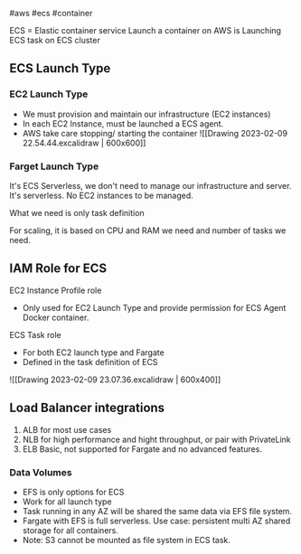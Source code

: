 #aws #ecs #container 

ECS = Elastic container service
Launch a container on AWS is Launching ECS task on ECS cluster

## ECS Launch Type
### EC2 Launch Type
- We must provision and maintain our infrastructure (EC2 instances)
- In each EC2 Instance, must be launched a ECS agent.
- AWS take care stopping/ starting the container
![[Drawing 2023-02-09 22.54.44.excalidraw | 600x600]]

### Farget Launch Type
It's ECS Serverless, we don't need to manage our infrastructure and server. It's serverless. No EC2 instances to be managed.

What we need is only task definition

For scaling, it is based on CPU and RAM we need and number of tasks we need.

## IAM Role for ECS
EC2 Instance Profile role
- Only used for EC2 Launch Type and provide permission for ECS Agent Docker container.

ECS Task role
- For both EC2 launch type and Fargate
- Defined in the task definition of ECS

![[Drawing 2023-02-09 23.07.36.excalidraw | 600x400]]


## Load Balancer integrations
1. ALB for most use cases
2. NLB for high performance and hight throughput, or pair with PrivateLink
3. ELB Basic, not supported for Fargate and no advanced features.

### Data Volumes
- EFS is only options for ECS
- Work for all launch type
- Task running in any AZ will be shared the same data via EFS file system.
- Fargate with EFS is full serverless. Use case: persistent multi AZ shared storage for all containers.
- Note: S3 cannot be mounted as file system in ECS task.

